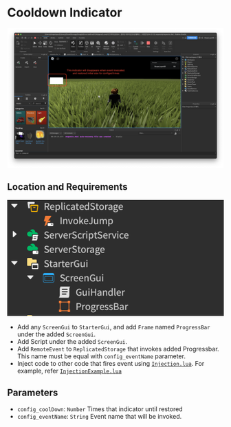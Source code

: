 # Cooldown Indicator

![](./.github/demo.png)  

## Location and Requirements

![](./.github/location.png)  

* Add any `ScreenGui` to `StarterGui`, and add `Frame` named `ProgressBar` under the added `ScreenGui`.  
* Add Script under the added `ScreenGui`.  
* Add `RemoteEvent` to `ReplicatedStorage` that invokes added Progressbar. This name must be equal with `config_eventName` parameter.
* Inject code to other code that fires event using [`Injection.lua`](./Injection.lua). For example, refer [`InjectionExample.lua`](./InjectionExample.lua)

## Parameters

* `config_coolDown`: `Number` Times that indicator until restored
* `config_eventName`: `String` Event name that will be invoked.
